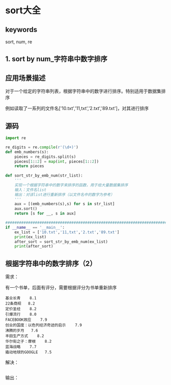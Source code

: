 # sort大全


## keywords

sort, num, re

## 1. sort by num_字符串中数字排序

## 应用场景描述

对于一个给定的字符串列表，根据字符串中的数字进行排序。特别适用于数据集排序

例如读取了一系列的文件名['10.txt','11,txt','2.txt','89.txt']，对其进行排序

## 源码

```python
import re

re_digits = re.compile(r'(\d+)')
def emb_numbers(s):
    pieces = re_digits.split(s)
    pieces[1::2] = map(int, pieces[1::2])
    return pieces
    
def sort_str_by_emb_num(str_list):
    '''
    实现一个根据字符串中的数字来排序的函数，用于给大量数据集排序
    输入：文件名list
    输出：对该list进行重新排序（以文件名中的数字为参考）
    '''
    aux = [(emb_numbers(s),s) for s in str_list]
    aux.sort()
    return [s for __, s in aux]

###############################################################################
if __name__ == '__main__':
    ex_list = ['10.txt','11,txt','2.txt','89.txt']
    print(ex_list)    
    after_sort = sort_str_by_emb_num(ex_list)
    print(after_sort)
```

## 根据字符串中的数字排序（2）

需求：

有一个书单，后面有评分，需要根据评分为书单重新排序

```
基业长青    8.1 
22条商规   8.2
定价圣经    8.2
引爆流行    8.0
FACEBOOK效应    7.9 
创业的国度：以色列经济奇迹的启示    7.9
沸腾的岁月   7.6
丰田生产方式    8.2
华尔街之子：摩根    8.2
蓝海战略    7.7
撬动地球的GOOGLE   7.5
```

解决：

```

```

输出：

```

```



